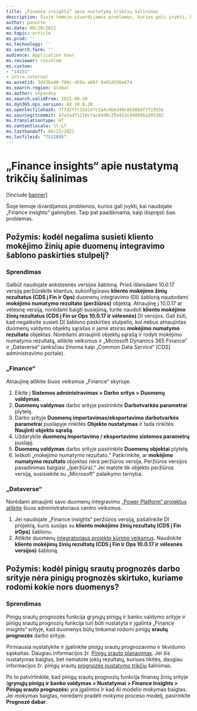 ```yaml
---
title: „Finance insights“ apie nustatymą trikčių šalinimas
description: Šioje temoje išvardijamos problemos, kurios gali įvykti, kai naudojate „Finance insights“ galimybes. Taip pat paaiškinama, kaip išspręsti šias problemas.
author: panolte
ms.date: 08/20/2021
ms.topic: article
ms.prod: ''
ms.technology: ''
ms.search.form: ''
audience: Application User
ms.reviewer: roschlom
ms.custom:
- "14151"
- intro-internal
ms.assetid: 3d43ba40-780c-459a-a66f-9a01d556e674
ms.search.region: Global
ms.author: shpandey
ms.search.validFrom: 2021-08-20
ms.dyn365.ops.version: AX 10.0.20
ms.openlocfilehash: 7ff42ffc334147c1a4c6b6349c86580df7f1955b
ms.sourcegitcommit: 47a3ad71210c7ac84d0c25e913c440b5ba205282
ms.translationtype: HT
ms.contentlocale: lt-LT
ms.lasthandoff: 09/23/2021
ms.locfileid: "7512895"
---
```

# <a name="troubleshoot-finance-insights-setup-issues"></a>„Finance insights“ apie nustatymą trikčių šalinimas

[!include [banner](../includes/banner.md)]

Šioje temoje išvardijamos problemos, kurios gali įvykti, kai naudojate „Finance insights“ galimybes. Taip pat paaiškinama, kaip išspręsti šias problemas.

## <a name="symptom-why-cant-i-map-the-customer-payment-insights-data-integration-template-destination-column"></a>Požymis: kodėl negalima susieti kliento mokėjimo žinių apie duomenų integravimo šablono paskirties stulpelį?

### <a name="resolution"></a>Sprendimas

Galbūt naudojate ankstesnės versijos šabloną. Prieš išleisdami 10.0.17 versiją peržiūrėkite klientus, sukonfigūravo **kliento mokėjimo žinių rezultatus (CDS į Fin ir Ops)** duomenų integravimo (DI) šabloną naudodami **mokėjimo numatymo rezultato (peržiūros)** objektą. Atnaujinę į 10.0.17 ar vėlesnę versiją, norėdami baigti susiejimą, turite naudoti **kliento mokėjimo žinių rezultatus (CDS į Fin ur Ops 10.0.17 ir vėlesnės)** DI versijos. Gali būti, kad negalėsite susieti DI šablono paskirties stulpelio, kol nebus atnaujintas duomenų valdymo objektų sąrašas ir jame atsiras **mokėjimo numatymo rezultato** objektas. Norėdami atnaujinti objektų sąrašą ir rodyti mokėjimo numatymo rezultatą, atlikite veiksmus ir „Microsoft Dynamics 365 Finance“ ir „Dataverse“ (anksčiau žinoma kaip „Common Data Service“ \[CDS\] administravimo portale).

### <a name="in-finance"></a>„Finance“

Atnaujinę atlikite šiuos veiksmus „Finance“ skyriuje.

1. Eikite į **Sistemos administravimas \> Darbo sritys \> Duomenų valdymas**.
2. **Duomenų valdymas** darbo srityje pasirinkite **Darbotvarkės parametrai** plytelę.
3. Darbo srityje **Duomenų importavimas/eksportavimo darbotvarkės parametrai** puslapyje rinkitės **Objekto nustatymas** ir tada rinkitės **Naujinti objekto sąrašą**.
4. Uždarykite **duomenų importavimo / eksportavimo sistemos parametrų** puslapį.
5. **Duomenų valdymas** darbo srityje pasirinkite **Duomenų objektai** plytelę.
6. Ieškoti „mokėjimo numatymo rezultato.“ Patikrinkite, ar **mokėjimo numatymo rezultato** objektas nėra peržiūros versija. Peržiūros versijos pavadinimas baigiasi „(peržiūra)." Jei matote tik objekto peržiūros versiją, susisiekite su „Microsoft" palaikymo tarnyba.

### <a name="in-dataverse"></a>„Dataverse“

Norėdami atnaujinti savo duomenų integravimo [„Power Platform“ projektus atlikite](https://admin.powerplatform.microsoft.com/environments) šiuos administratoriaus centro veiksmus.

1. Jei naudojate „Finance insights“ peržiūros versiją, pašalinkite DI projektą, kuris susijęs su **kliento mokėjimo žinių rezultatų (CDS į Fin irOps)** šablonu.
2. Atlikite duomenų [integratoriaus projekto kūrimo veiksmus](create-data-integrate-project.md). Naudokite **kliento mokėjimų žinių rezultatų (CDS į Fin ir Ops 10.0.17 ir vėlesnės versijos)** šabloną.

## <a name="symptom-why-doesnt-the-cash-forecast-tab-in-the-cash-flow-forecast-workspace-show-any-data"></a>Požymis: kodėl pinigų srautų prognozės darbo srityje nėra pinigų prognozės skirtuko, kuriame rodomi kokie nors duomenys?

### <a name="resolution"></a>Sprendimas

Pinigų srautų prognozės funkcija grynųjų pinigų ir banko valdymo srityje ir pinigų srautų prognozių funkcija turi būti nustatyta ir įgalinta „Finance insights“ srityje, kad duomenys būtų tinkamai rodomi pinigų **srautų prognozės** darbo srityje.

Pirmiausia nustatykite ir įgalinkite pinigų srautų prognozavimo ir likvidumo sąskaitas. Daugiau informacijos žr. [Pinigų srauto planavimas](../cash-bank-management/cash-flow-forecasting.md). Jei šis nustatymas baigtas, bet nematote jokių rezultatų, kuriuos tikitės, daugiau informacijos žr. pinigų srautų [prognozės nustatymo trikčių](../cash-bank-management/cash-flow-forecasting-tsg.md) šalinimas.

Po to patvirtinkite, kad pinigų srautų prognozių funkcija finansų žinių srityje (**grynųjų pinigų ir banko valdymas \> Nustatymai \> Finance Insights \> Pinigų srauto prognozės**) yra įgalintos ir kad AI modelio mokymas baigtas. Jei mokymas baigtas, norėdami pradėti mokymo proceso modelį, pasirinkite **Prognozė dabar**.
